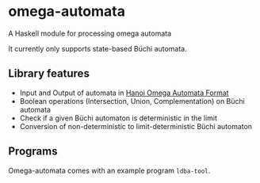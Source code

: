 omega-automata
==============

A Haskell module for processing omega automata

It currently only supports state-based Büchi automata.

Library features
----------------

* Input and Output of automata in [Hanoi Omega Automata Format](https://github.com/adl/hoaf)
* Boolean operations (Intersection, Union, Complementation) on Büchi automata
* Check if a given Büchi automaton is deterministic in the limit
* Conversion of non-deterministic to limit-deterministic Büchi automaton

Programs
--------

Omega-automata comes with an example program `ldba-tool`.

